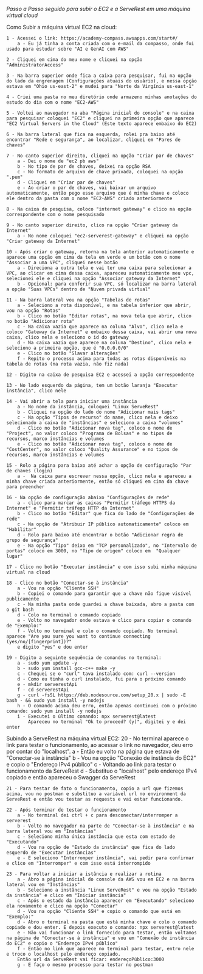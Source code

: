*Passo a Passo seguido para subir o EC2 e a ServeRest em uma máquina virtual cloud*

Como Subir a máquina virtual EC2 na cloud:

    1 - Acessei o link: https://academy-compass.awsapps.com/start#/
        a - Eu já tinha a conta criada com o e-mail da compasso, onde foi usado para estudar sobre "AI e GenAI com AWS"

    2 - Cliquei em cima do meu nome e cliquei na opção "AdministratorAccess"

    3 - Na barra superior onde fica a caixa para pesquisar, fui na opção do lado da engrenagem (Configurações atuais do usuário), e nessa opção estava em "Ohio us-east-2" e mudei para "Norte da Virgínia us-east-1"

    4 - Criei uma pasta no meu diretório onde armazeno minhas anotações do estudo do dia com o nome "EC2-AWS"

    5 - Voltei ao navegador na aba "Página inicial do console" e na caixa para pesquisar coloquei "EC2" e cliquei na primeira opção que aparece "EC2 Virtual Servers in the Cloud" (Este texto aparece embaixo do EC2)

    6 - Na barra lateral que fica na esquerda, rolei pra baixo até encontrar "Rede e segurança", ao localizar, cliquei em "Pares de chaves"

    7 - No canto superior direito, cliquei na opção "Criar par de chaves"
        a - Dei o nome de "ec2 pb aws"
        b - No tipo de par de chaves, deixei na opção RSA
        c - No formato de arquivo de chave privada, coloquei na opção ".pem"
        d - Cliquei em "Criar par de chaves"
        e - Ao criar o par de chaves, vai baixar um arquivo automaticamente, então pego esse arquivo que é minha chave e coloco ele dentro da pasta com o nome "EC2-AWS" criado anteriormente

    8 - Na caixa de pesquisa, coloco "internet gateway" e clico na opção correspondente com o nome pesquisado

    9 - No canto superior direito, clico na opção "Criar gateway da Internet"
        a - No nome coloquei "ec2-serverest-gateway" e cliquei na opção "Criar gateway da Internet"

    10 - Após criar o gateway, retorna na tela anterior automaticamente e aparece uma opção em cima da tela em verde e um botão com o nome "Associar a uma VPC", cliquei nesse botão
        a - Direciona a outra tela e vai ter uma caixa para selecionar a VPC, ao clicar em cima dessa caixa, apareceu automaticamente meu vpc, selecionei ele e cliquei na opção "Associar gateway da Internet"
        b - Opcional: para conferir sua VPC, só localizar na barra lateral a opção "Suas VPCs" dentro de "Nuvem privada virtual"

    11 - Na barra lateral vou na opção "Tabelas de rotas"
        a - Seleciono a rota disponível, e na tabela inferior que abrir, vou na opção "Rotas"
        b - Clico no botão "Editar rotas", na nova tela que abrir, clico no botão "Adicionar rota"
        c - Na caixa vazia que aparece na coluna "Alvo", clico nela e coloco "Gateway da Internet" e embaixo dessa caixa, vai abrir uma nova caixa, clico nela e seleciono o id do gateway
        d - Na caixa vazia que aparece na coluna "Destino", clico nela e seleciono a primeira opção, que é "0.0.0.0/0"
        e - Clico no botão "Slavar alterações"
        f - Repito o processo acima para todas as rotas disponíveis na tabela de rotas (na rota vazia, não fiz nada)

    12 - Digito na caixa de pesquisa EC2 e acessei a opção correspondente

    13 - No lado esquerdo da página, tem um botão laranja "Executar instância", clico nele

    14 - Vai abrir a tela para iniciar uma instância
        a - No nome da instância, coloquei "Linux ServeRest"
        b - Cliquei na opção do lado do nome "Adicionar mais tags"
        c - Na opção "Tipos de recurso" do name, clico nela e deixo selecionado a caixa de "instâncias" e seleciono a caixa "volumes"
        d - Clico no botão "Adicionar nova tag", coloco o nome de "Project", no valor coloco "Programa de Bolsas" e no tipos de recursos, marco instâncias e volumes
        e - Clico no botão "Adicionar nova tag", coloco o nome de "CostCenter", no valor coloco "Quality Assurance" e no tipos de recursos, marco instâncias e volumes

    15 - Rolo a página para baixo até achar a opção de configuração "Par de chaves (login)
        a -  Na caixa para escrever nessa opção, clico nela e apareceu a minha chave criada anteriormente, então só cliquei em cima da chave para preencher

    16 - Na opção de configuração abaixo "Configurações de rede"
        a - clico para marcar as caixas "Permitir tráfego HTTPS da Internet" e "Permitir tráfego HTTP da Internet"
        b - Clico no botão "Editar" que fica do lado de "Configurações de rede"
        c - Na opção de "Atribuir IP público automaticamente" coloco em "Habilitar"
        d - Rolo para baixo até encontrar o botão "Adicionar regra de grupo de segurança"
        e - Na opção "Tipo" deixo em "TCP personalizado", no "Intervalo de portas" coloco em 3000, no "Tipo de origem" coloco em  "Qualquer lugar"

    17 - Clico no botão "Executar instância" e com isso subi minha máquina virtual na cloud

    18 - Clico no botão "Conectar-se à instância"
        a - Vou na opção "Cliente SSH"
        b - Copiei o comando para garantir que a chave não fique visível publicamente
        c - Na minha pasta onde guardei a chave baixada, abro a pasta com o git bash
        d - Colo no terminal o comando copiado
        e - Volto no navegador onde estava e clico para copiar o comando de "Exemplo:"
        f - Volto no terminal e colo o comando copiado. No terminal aparece "Are you sure you want to continue connecting (yes/no/[fingerprint])?"
        e digito "yes" e dou enter

    19 - Digito a seguinte sequência de comandos no terminal:
        a - sudo yum update -y
        b - sudo yum install gcc-c++ make -y
        c - Chequei se o "curl" tava instalado com: curl --version
        d - Como eu tinha o curl instalado, fui para o próximo comando
        e - mkdir serverestApi
        f - cd serverestApi
        g - curl -fsSL https://deb.nodesource.com/setup_20.x | sudo -E bash - && sudo yum install -y nodejs
        h - O comando acima deu erro, então apenas continuei com o próximo comando: sudo yum install -y nodejs
        i - Executei o último comando: npx serverest@latest
            Apareceu no terminal "Ok to proceed? (y)", digitei y e dei enter

Subindo a ServeRest na máquina virtual EC2:
    20 - No terminal aparece o link para testar o funcionamento, ao acessar o link no navegador, deu erro por contar do "localhost". 
        a - Então eu volto na página que estava de "Conectar-se à instância"
        b - Vou na opção "Conexão de instância do EC2" e copio o "Endereço IPv4 público"
        c - Voltando ao link para testar o funcionamento da ServeRest
        d - Substituo o "localhost" pelo endereço IPv4 copiado e então apareceu o Swagger da ServeRest

    21 - Para testar de fato o funcionamento, copio a url que fizemos acima, vou no postman e substituo a variável url no environment da ServeRest e então vou testar as requests e vai estar funcionando.

    22 - Após terminar de testar o funcionamento
        a - No terminal dei ctrl + c para desconectar/interromper a serverest
        b - Volto no navegador na parte de "Conectar-se à instância" e na barra lateral vou em "Instâncias"
        c - Seleciono minha única instância que esta com estado de "Executando"
        d - Vou na opção de "Estado da instância" que fica do lado esquerdo de "Executar instâncias"
        e - E seleciono "Interromper instância", vai pedir para confirmar e clico em "Interromper" e com isso está interrompido

    23 - Para voltar a iniciar a istância e realizar a rotina
        a - Abro a página inicial do console da AWS vou em EC2 e na barra lateral vou em "Instâncias"
        b - Seleciono a instância "Linux ServeRest" e vou na opção "Estado da instância" e clico em "Iniciar instância"
        c - Após o estado da instância aparecer em "Executando" seleciono ela novamente e clico na opção "Conectar"
        d - Vou na opção "Cliente SSH" e copio o comando que está em "Exemplo:"
        d - Abro o terminal na pasta que está minha chave e colo o comando copiado e dou enter. E depois executo o comando: npx serverest@latest
        e - Não vai funcionar o link fornecido para testar, então voltamos na página de "Conectar-se à instância" e vou em "Conexão de instância do EC2" e copio o "Endereço IPv4 público"
        f - Então no link que aparece no terminal para testar, entro nele e troco o localhost pelo endereço copiado. 
        Então url da ServeRest vai ficar: endereçoPúblico:3000
        g - E faço o mesmo processo para testar no postman